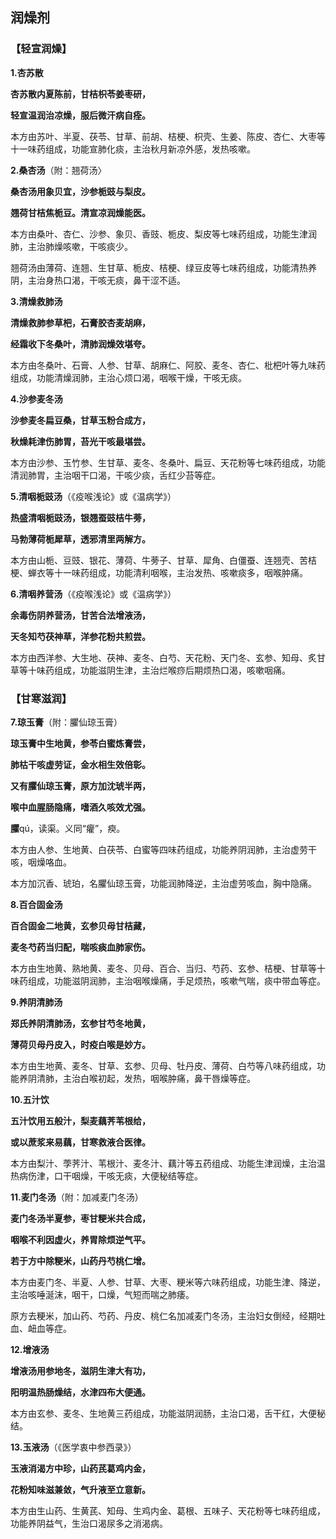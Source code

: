 ## **润燥剂**

### **【轻宣润燥】**

**1.杏苏散**

**杏苏散内夏陈前，甘桔枳苓姜枣研，** 

**轻宣温润治凉燥，服后微汗病自痊。**

本方由苏叶、半夏、茯苓、甘草、前胡、桔梗、枳壳、生姜、陈皮、杏仁、大枣等十一味药组成，功能宣肺化痰，主治秋月新凉外感，发热咳嗽。

**2.桑杏汤**（附：翘荷汤〉

**桑杏汤用象贝宜，沙参栀豉与梨皮。**

**翘荷甘桔焦栀豆。清宣凉润燥能医。**

本方由桑叶、杏仁、沙参、象贝、香豉、栀皮、梨皮等七味药组成，功能生津润肺，主治肺燥咳嗽，干咳痰少。

翘荷汤由薄荷、连翘、生甘草、栀皮、桔梗、绿豆皮等七味药组成，功能清热养阴，主治身热口渴，干咳无痰，鼻干涩不适。

**3.清燥救肺汤**

**清燥救肺参草杷，石膏胶杏麦胡麻，**

**经霜收下冬桑叶，清肺润燥效堪夸。**

本方由冬桑叶、石膏、人参、甘草、胡麻仁、阿胶、麦冬、杏仁、枇杷叶等九味药组成，功能清燥润肺，主治心烦口渴，咽喉干燥，干咳无痰。

**4.沙参麦冬汤**

**沙参麦冬扁豆桑，甘草玉粉合成方，**

**秋燥耗津伤肺胃，苔光干咳最堪尝。**

本方由沙参、玉竹参、生甘草、麦冬、冬桑叶、扁豆、天花粉等七味药组成，功能清润肺胃，主治咽干口渴，干咳少痰，舌红少苔等症。

**5.清咽栀豉汤**（《疫喉浅论》或《温病学》）

**热盛清咽栀豉汤，银翘蚕豉桔牛蒡，**

**马勃薄荷栀犀草，透邪清里两解方。**

本方由山栀、豆豉、银花、薄荷、牛蒡子、甘草、犀角、白僵蚕、连翘壳、苦桔梗、蝉衣等十一味药组成，功能清利咽喉，主治发热、咳嗽痰多，咽喉肿痛。

**6.清咽养营汤**（《疫喉浅论》或《温病学》）

**余毒伤阴养营汤，甘苦合法增液汤，**

**天冬知芍茯神草，洋参花粉共煎尝。**

本方由西洋参、大生地、茯神、麦冬、白芍、天花粉、天门冬、玄参、知母、炙甘草等十味药组成，功能滋阴生津，主治烂喉痧后期烦热口渴，咳嗽咽痛。

### **【甘寒滋润】**

**7.琼玉膏**（附：臞仙琼玉膏）

**琼玉膏中生地黄，参苓白蜜炼膏尝，**

**肺枯干咳虚劳证，金水相生效倍彰。**

**又有臞仙琼玉膏，原方加沈琥半两，**

**喉中血腥肠隐痛，嗜酒久咳效尤强。**

**臞**qú，读渠。义同“癯”，瘐。

本方由人参、生地黄、白茯苓、白蜜等四味药组成，功能养阴润肺，主治虚劳干咳，咽燥咯血。

本方加沉香、琥珀，名臞仙琼玉膏，功能润肺降逆，主治虚劳咳血，胸中隐痛。

**8.百合固金汤**

**百合固金二地黄，玄参贝母甘桔藏，**

**麦冬芍药当归配，喘咳痰血肺家伤。**

本方由生地黄、熟地黄、麦冬、贝母、百合、当归、芍药、玄参、桔梗、甘草等十味药组成，功能滋阴润肺，主治咽喉燥痛，手足烦热，咳嗽气喘，痰中带血等症。

**9.养阴清肺汤**

**郑氏养阴清肺汤，玄参甘芍冬地黄，**

**薄荷贝母丹皮入，时疫白喉是妙方。**

本方由生地黄、麦冬、甘草、玄参、贝母、牡丹皮、薄荷、白芍等八味药组成，功能养阴清肺，主治白喉初起，发热，咽喉肿痛，鼻干唇燥等症。

**10.五汁饮**

**五汁饮用五般汁，梨麦藕荠苇根给，**

**或以蔗浆来易藕，甘寒救液合医律。**

本方由梨汁、荸荠汁、苇根汁、麦冬汁、藕汁等五药组成、功能生津润燥，主治温热病伤津，口干咽燥，干咳无痰，大便秘结等症。

**11.麦门冬汤**（附：加减麦门冬汤）

**麦门冬汤半夏参，枣甘粳米共合成，**

**咽喉不利因虚火，养胃除烦逆气平。**

**若于方中除粳米，山药丹芍桃仁增。**

本方由麦门冬、半夏、人参、甘草、大枣、粳米等六味药组成，功能生津、降逆，主治咳唾涎沫，咽干，口燥，气短而喘之肺痿。

原方去粳米，加山药、芍药、丹皮、桃仁名加减麦门冬汤，主治妇女倒经，经期吐血、衄血等症。

**12.增液汤**

**增液汤用参地冬，滋阴生津大有功，**

**阳明温热肠燥结，水津四布大便通。**

本方由玄参、麦冬、生地黄三药组成，功能滋阴润肠，主治口渴，舌干红，大便秘结。

**13.玉液汤**（《医学衷中参西录》）

**玉液消渴方中珍，山药芪葛鸡内金，**

**花粉知味滋兼敛，气升液至立意新。**

本方由生山药、生黄芪、知母、生鸡内金、葛根、五味子、天花粉等七味药组成，功能养阴益气，生治口渴尿多之消渴病。


